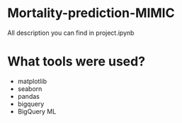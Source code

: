 # Mortality-prediction-MIMIC

All description you can find in project.ipynb

# What tools were used?
- matplotlib
- seaborn
- pandas
- bigquery
- BigQuery ML
